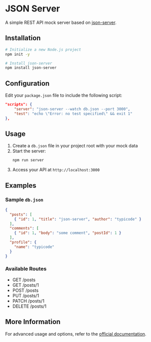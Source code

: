 # JSON Server

A simple REST API mock server based on [json-server](https://github.com/typicode/json-server).

## Installation

```bash
# Initialize a new Node.js project
npm init -y

# Install json-server
npm install json-server
```

## Configuration

Edit your `package.json` file to include the following script:

```json
"scripts": {
    "server": "json-server --watch db.json --port 3000",
    "test": "echo \"Error: no test specified\" && exit 1"
},
```

## Usage

1. Create a `db.json` file in your project root with your mock data
2. Start the server:
   ```bash
   npm run server
   ```
3. Access your API at `http://localhost:3000`

## Examples

### Sample `db.json`
```json
{
  "posts": [
    { "id": 1, "title": "json-server", "author": "typicode" }
  ],
  "comments": [
    { "id": 1, "body": "some comment", "postId": 1 }
  ],
  "profile": { 
    "name": "typicode" 
  }
}
```

### Available Routes
- GET /posts
- GET /posts/1
- POST /posts
- PUT /posts/1
- PATCH /posts/1
- DELETE /posts/1

## More Information

For advanced usage and options, refer to the [official documentation](https://github.com/typicode/json-server).
